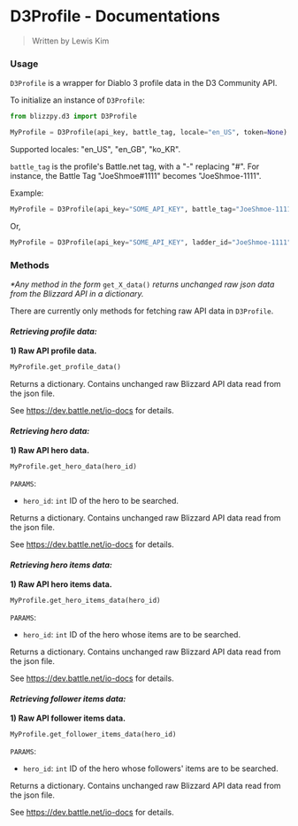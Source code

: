 # D3Profile - Documentations
> Written by Lewis Kim

### Usage

``D3Profile`` is a wrapper for Diablo 3 profile data in the D3 Community API.

To initialize an instance of ``D3Profile``:

```python
from blizzpy.d3 import D3Profile

MyProfile = D3Profile(api_key, battle_tag, locale="en_US", token=None):
```

Supported locales: "en_US", "en_GB", "ko_KR".

``battle_tag`` is the profile's Battle.net tag, with a "-" replacing "#". For instance, the Battle Tag "JoeShmoe#1111" becomes "JoeShmoe-1111".

Example:

```python
MyProfile = D3Profile(api_key="SOME_API_KEY", battle_tag="JoeShmoe-1111")
```

Or,

```python
MyProfile = D3Profile(api_key="SOME_API_KEY", ladder_id="JoeShmoe-1111", locale="en_GB")
```

### Methods

_*Any method in the form_ ``get_X_data()`` _returns unchanged raw json data from the Blizzard API in a dictionary._

There are currently only methods for fetching raw API data in ``D3Profile``.

#### _Retrieving profile data:_

**1) Raw API profile data.**

```python
MyProfile.get_profile_data()
```

Returns a dictionary. Contains unchanged raw Blizzard API data read from the json file.

See https://dev.battle.net/io-docs for details.

#### _Retrieving hero data:_

**1) Raw API hero data.**

```python
MyProfile.get_hero_data(hero_id)
```

``PARAMS``:
- ``hero_id``: ``int`` ID of the hero to be searched.

Returns a dictionary. Contains unchanged raw Blizzard API data read from the json file.

See https://dev.battle.net/io-docs for details.

#### _Retrieving hero items data:_

**1) Raw API hero items data.**

```python
MyProfile.get_hero_items_data(hero_id)
```

``PARAMS``:
- ``hero_id``: ``int`` ID of the hero whose items are to be searched.

Returns a dictionary. Contains unchanged raw Blizzard API data read from the json file.

See https://dev.battle.net/io-docs for details.

#### _Retrieving follower items data:_

**1) Raw API follower items data.**

```python
MyProfile.get_follower_items_data(hero_id)
```

``PARAMS``:
- ``hero_id``: ``int`` ID of the hero whose followers' items are to be searched.

Returns a dictionary. Contains unchanged raw Blizzard API data read from the json file.

See https://dev.battle.net/io-docs for details.

